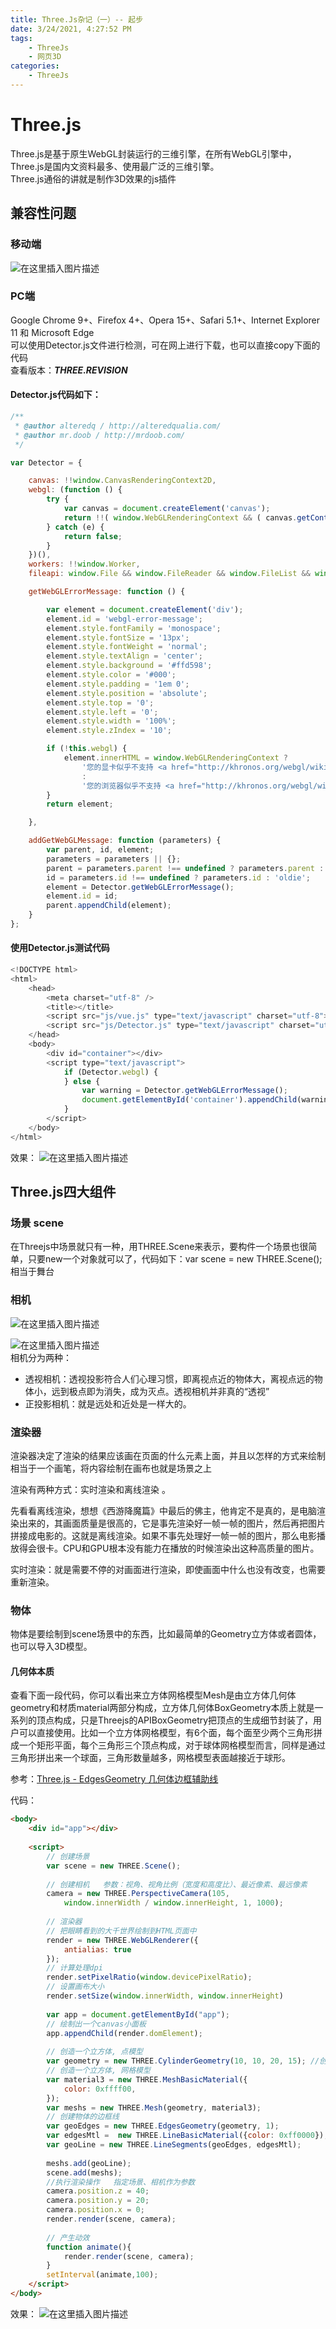 ```yaml
---
title: Three.Js杂记（一）-- 起步
date: 3/24/2021, 4:27:52 PM
tags: 
    - ThreeJs 
    - 网页3D
categories: 
	- ThreeJs
---
```



# Three.js

Three.js是基于原生WebGL封装运行的三维引擎，在所有WebGL引擎中，Three.js是国内文资料最多、使用最广泛的三维引擎。\
Three.js通俗的讲就是制作3D效果的js插件

## 兼容性问题

### 移动端

![在这里插入图片描述](https://p3-juejin.byteimg.com/tos-cn-i-k3u1fbpfcp/1aa57aaf546a4b9e96711c4d3d6ef894~tplv-k3u1fbpfcp-zoom-1.image)

### PC端

Google Chrome 9+、Firefox 4+、Opera 15+、Safari 5.1+、Internet Explorer 11 和 Microsoft Edge\
可以使用Detector.js文件进行检测，可在网上进行下载，也可以直接copy下面的代码\
查看版本：***THREE.REVISION***

#### Detector.js代码如下：

```javascript
/**
 * @author alteredq / http://alteredqualia.com/
 * @author mr.doob / http://mrdoob.com/
 */

var Detector = {

    canvas: !!window.CanvasRenderingContext2D,
    webgl: (function () {
        try {
            var canvas = document.createElement('canvas');
            return !!( window.WebGLRenderingContext && ( canvas.getContext('webgl') || canvas.getContext('experimental-webgl') ) );
        } catch (e) {
            return false;
        }
    })(),
    workers: !!window.Worker,
    fileapi: window.File && window.FileReader && window.FileList && window.Blob,

    getWebGLErrorMessage: function () {

        var element = document.createElement('div');
        element.id = 'webgl-error-message';
        element.style.fontFamily = 'monospace';
        element.style.fontSize = '13px';
        element.style.fontWeight = 'normal';
        element.style.textAlign = 'center';
        element.style.background = '#ffd598';
        element.style.color = '#000';
        element.style.padding = '1em 0';
        element.style.position = 'absolute';
        element.style.top = '0';
        element.style.left = '0';
        element.style.width = '100%';
        element.style.zIndex = '10';

        if (!this.webgl) {
            element.innerHTML = window.WebGLRenderingContext ?
                '您的显卡似乎不支持 <a href="http://khronos.org/webgl/wiki/Getting_a_WebGL_Implementation" style="color:#000">WebGL</a>。<br />点击 <a href="http://get.webgl.org/" style="color:#000">这里</a> 查看如何获取WebGL支持'
                :
                '您的浏览器似乎不支持 <a href="http://khronos.org/webgl/wiki/Getting_a_WebGL_Implementation" style="color:#000">WebGL</a>。<br />点击 <a href="http://get.webgl.org/" style="color:#000">这里</a> 查看如何获取WebGL支持';
        }
        return element;

    },

    addGetWebGLMessage: function (parameters) {
        var parent, id, element;
        parameters = parameters || {};
        parent = parameters.parent !== undefined ? parameters.parent : document.body;
        id = parameters.id !== undefined ? parameters.id : 'oldie';
        element = Detector.getWebGLErrorMessage();
        element.id = id;
        parent.appendChild(element);
    }
};
```

#### 使用Detector.js测试代码

```javascript
<!DOCTYPE html>
<html>
	<head>
		<meta charset="utf-8" />
		<title></title>
		<script src="js/vue.js" type="text/javascript" charset="utf-8"></script>
		<script src="js/Detector.js" type="text/javascript" charset="utf-8"></script>
	</head>
	<body>
		<div id="container"></div>
		<script type="text/javascript">
			if (Detector.webgl) {    
			} else {
			    var warning = Detector.getWebGLErrorMessage();
			    document.getElementById('container').appendChild(warning);
			} 
		</script>
	</body>
</html>
```

效果：
![在这里插入图片描述](https://p3-juejin.byteimg.com/tos-cn-i-k3u1fbpfcp/5d607b6ecf4c444abb68f826bb0cfa11~tplv-k3u1fbpfcp-zoom-1.image)



## Three.js四大组件

### 场景 scene

在Threejs中场景就只有一种，用THREE.Scene来表示，要构件一个场景也很简单，只要new一个对象就可以了，代码如下：var scene = new THREE.Scene();\
相当于舞台

### 相机

![在这里插入图片描述](https://p3-juejin.byteimg.com/tos-cn-i-k3u1fbpfcp/342aa7cd6c2040319622baaef2b02d10~tplv-k3u1fbpfcp-zoom-1.image)

![在这里插入图片描述](https://p3-juejin.byteimg.com/tos-cn-i-k3u1fbpfcp/fa23eb92ea6e4d3b9709aed3e6f19263~tplv-k3u1fbpfcp-zoom-1.image)\
相机分为两种：

* 透视相机：透视投影符合人们心理习惯，即离视点近的物体大，离视点远的物体小，远到极点即为消失，成为灭点。透视相机并非真的“透视”
* 正投影相机：就是远处和近处是一样大的。




### 渲染器

渲染器决定了渲染的结果应该画在页面的什么元素上面，并且以怎样的方式来绘制\
相当于一个画笔，将内容绘制在画布也就是场景之上

渲染有两种方式：实时渲染和离线渲染 。

先看看离线渲染，想想《西游降魔篇》中最后的佛主，他肯定不是真的，是电脑渲染出来的，其画面质量是很高的，它是事先渲染好一帧一帧的图片，然后再把图片拼接成电影的。这就是离线渲染。如果不事先处理好一帧一帧的图片，那么电影播放得会很卡。CPU和GPU根本没有能力在播放的时候渲染出这种高质量的图片。

实时渲染：就是需要不停的对画面进行渲染，即使画面中什么也没有改变，也需要重新渲染。



### 物体

物体是要绘制到scene场景中的东西，比如最简单的Geometry立方体或者圆体，也可以导入3D模型。



#### 几何体本质

查看下面一段代码，你可以看出来立方体网格模型Mesh是由立方体几何体geometry和材质material两部分构成，立方体几何体BoxGeometry本质上就是一系列的顶点构成，只是Threejs的APIBoxGeometry把顶点的生成细节封装了，用户可以直接使用。比如一个立方体网格模型，有6个面，每个面至少两个三角形拼成一个矩形平面，每个三角形三个顶点构成，对于球体网格模型而言，同样是通过三角形拼出来一个球面，三角形数量越多，网格模型表面越接近于球形。

参考：[Three.js - EdgesGeometry 几何体边框辅助线](https://blog.csdn.net/ithanmang/article/details/81531822)

代码：

```html
<body>
	<div id="app"></div>
		
	<script>
		// 创建场景
		var scene = new THREE.Scene();
		
		// 创建相机   参数：视角、视角比例（宽度和高度比）、最近像素、最远像素
		camera = new THREE.PerspectiveCamera(105,
			window.innerWidth / window.innerHeight, 1, 1000);
		
		// 渲染器
		// 把眼睛看到的大千世界绘制到HTML页面中
		render = new THREE.WebGLRenderer({
			antialias: true
		});
		// 计算处理dpi
		render.setPixelRatio(window.devicePixelRatio);
		// 设置画布大小
		render.setSize(window.innerWidth, window.innerHeight)
		
		var app = document.getElementById("app");
		// 绘制出一个canvas小面板
		app.appendChild(render.domElement);
		
		// 创造一个立方体, 点模型
		var geometry = new THREE.CylinderGeometry(10, 10, 20, 15); //创建一个立方体几何对象Geometry
		// 创造一个立方体, 网格模型
		var material3 = new THREE.MeshBasicMaterial({
			color: 0xffff00,
		}); 
		var meshs = new THREE.Mesh(geometry, material3);
		// 创建物体的边框线
		var geoEdges = new THREE.EdgesGeometry(geometry, 1);
		var edgesMtl =  new THREE.LineBasicMaterial({color: 0xff0000});
		var geoLine = new THREE.LineSegments(geoEdges, edgesMtl);
		
		meshs.add(geoLine);
		scene.add(meshs);
		//执行渲染操作   指定场景、相机作为参数
		camera.position.z = 40;
		camera.position.y = 20;
		camera.position.x = 0;
		render.render(scene, camera);
		
		// 产生动效
		function animate(){
			render.render(scene, camera);
		}
		setInterval(animate,100);
	</script>
</body>
```

效果：
![在这里插入图片描述](https://p3-juejin.byteimg.com/tos-cn-i-k3u1fbpfcp/88777e0c035649afa94e57be56e1a450~tplv-k3u1fbpfcp-zoom-1.image)
